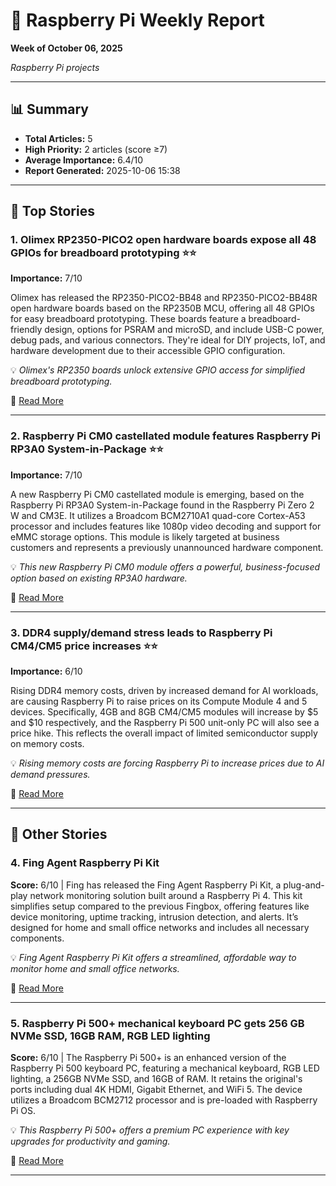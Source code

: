 # 🍓 Raspberry Pi Weekly Report
**Week of October 06, 2025**

*Raspberry Pi projects*

---

## 📊 Summary
- **Total Articles:** 5
- **High Priority:** 2 articles (score ≥7)
- **Average Importance:** 6.4/10
- **Report Generated:** 2025-10-06 15:38

---

## 🌟 Top Stories

### 1. Olimex RP2350-PICO2 open hardware boards expose all 48 GPIOs for breadboard prototyping ⭐⭐

**Importance:** 7/10

Olimex has released the RP2350-PICO2-BB48 and RP2350-PICO2-BB48R open hardware boards based on the RP2350B MCU, offering all 48 GPIOs for easy breadboard prototyping. These boards feature a breadboard-friendly design, options for PSRAM and microSD, and include USB-C power, debug pads, and various connectors. They're ideal for DIY projects, IoT, and hardware development due to their accessible GPIO configuration.

💡 *Olimex's RP2350 boards unlock extensive GPIO access for simplified breadboard prototyping.*

🔗 [Read More](https://www.cnx-software.com/2025/09/29/olimex-rp2350-pico2-open-hardware-boards-expose-all-48-gpios-for-breadboard-prototyping/)

---

### 2. Raspberry Pi CM0 castellated module features Raspberry Pi RP3A0 System-in-Package ⭐⭐

**Importance:** 7/10

A new Raspberry Pi CM0 castellated module is emerging, based on the Raspberry Pi RP3A0 System-in-Package found in the Raspberry Pi Zero 2 W and CM3E. It utilizes a Broadcom BCM2710A1 quad-core Cortex-A53 processor and includes features like 1080p video decoding and support for eMMC storage options. This module is likely targeted at business customers and represents a previously unannounced hardware component.

💡 *This new Raspberry Pi CM0 module offers a powerful, business-focused option based on existing RP3A0 hardware.*

🔗 [Read More](https://www.cnx-software.com/2025/09/23/raspberry-pi-cm0-castellated-module-features-raspberry-pi-rp3a0-system-in-package/)

---

### 3. DDR4 supply/demand stress leads to Raspberry Pi CM4/CM5 price increases ⭐⭐

**Importance:** 6/10

Rising DDR4 memory costs, driven by increased demand for AI workloads, are causing Raspberry Pi to raise prices on its Compute Module 4 and 5 devices. Specifically, 4GB and 8GB CM4/CM5 modules will increase by $5 and $10 respectively, and the Raspberry Pi 500 unit-only PC will also see a price hike. This reflects the overall impact of limited semiconductor supply on memory costs.

💡 *Rising memory costs are forcing Raspberry Pi to increase prices due to AI demand pressures.*

🔗 [Read More](https://www.cnx-software.com/2025/10/02/ddr4-supply-demand-stress-leads-to-raspberry-pi-cm4-cm5-price-increases/)

---

## 📰 Other Stories

### 4. Fing Agent Raspberry Pi Kit 

**Score:** 6/10 | Fing has released the Fing Agent Raspberry Pi Kit, a plug-and-play network monitoring solution built around a Raspberry Pi 4. This kit simplifies setup compared to the previous Fingbox, offering features like device monitoring, uptime tracking, intrusion detection, and alerts. It’s designed for home and small office networks and includes all necessary components.

💡 *Fing Agent Raspberry Pi Kit offers a streamlined, affordable way to monitor home and small office networks.*

🔗 [Read More](https://www.cnx-software.com/2025/09/27/fing-agent-raspberry-pi-kit-an-all-in-one-raspberry-pi-4-based-network-monitoring-solution/)

---

### 5. Raspberry Pi 500+ mechanical keyboard PC gets 256 GB NVMe SSD, 16GB RAM, RGB LED lighting 

**Score:** 6/10 | The Raspberry Pi 500+ is an enhanced version of the Raspberry Pi 500 keyboard PC, featuring a mechanical keyboard, RGB LED lighting, a 256GB NVMe SSD, and 16GB of RAM. It retains the original's ports including dual 4K HDMI, Gigabit Ethernet, and WiFi 5.  The device utilizes a Broadcom BCM2712 processor and is pre-loaded with Raspberry Pi OS.

💡 *This Raspberry Pi 500+ offers a premium PC experience with key upgrades for productivity and gaming.*

🔗 [Read More](https://www.cnx-software.com/2025/09/25/raspberry-pi-500-mechanical-keyboard-pc-gets-256-gb-nvme-ssd-16gb-ram-rgb-led-lighting/)

---

